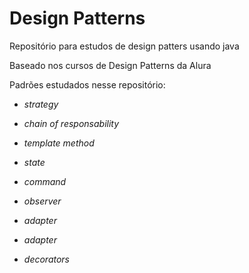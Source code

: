 # Design Patterns
Repositório para estudos de design patters usando java 

Baseado nos cursos de Design Patterns da Alura 

Padrões estudados nesse repositório:

- *strategy*

- *chain of responsability* 

- *template method*

- *state*

- *command*
  
- *observer*

- *adapter*

- *adapter*

- *decorators*